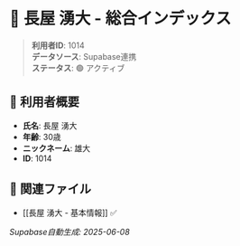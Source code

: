 # 🔄 長屋 湧大 - 総合インデックス

> **利用者ID**: 1014  
> **データソース**: Supabase連携  
> **ステータス**: 🟢 アクティブ

## 👤 利用者概要
- **氏名**: 長屋 湧大
- **年齢**: 30歳
- **ニックネーム**: 雄大
- **ID**: 1014

## 📁 関連ファイル
- [[長屋 湧大 - 基本情報]] ✅

*Supabase自動生成: 2025-06-08*